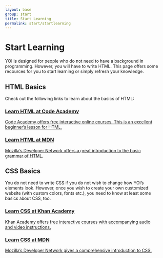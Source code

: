 ```yaml
---
layout: base
group: start
title: Start Learning
permalink: start/startlearning
---
```


# Start Learning

<p class="intro">YOI is designed for people who do not need to have a background in programming. However, you will have to write HTML. This page offers some recources for you to start learning or simply refresh your knowledge.</p>

## HTML Basics

Check out the following links to learn about the basics of HTML:

<div class="flx m-t-4">
    <div class="w-1-1 m-b-2 m--w-1-2 m--p-r-2 m--m-b-0">
        <a class="box h-20 p-4 tdr-none hvr-bg-gray-25" href="https://www.codecademy.com/courses/web-beginner-en-HZA3b/0/1">
           <h3 class="c-gray-8">Learn HTML at Code Academy</h3>
           <p class="fs-2 m-t-2 c-gray-15">Code Academy offers free interactive online courses. This is an excellent beginner’s lesson for HTML.</p>
        </a>
    </div>
    <div class="w-1-1 m--w-1-2 m--p-l-2">
        <a class="box h-20 p-4 tdr-none hvr-bg-gray-25" href="https://developer.mozilla.org/en-US/docs/Learn/Getting_started_with_the_web/HTML_basics">
           <h3 class="c-gray-8">Learn HTML at MDN</h3>
           <p class="fs-2 m-t-2 c-gray-15">Mozilla’s Developer Network offers a great introduction to the basic grammar of HTML.</p>
        </a>
    </div>
</div>

## CSS Basics

You do not need to write CSS if you do not wish to change how YOI’s elements look. However, once you wish to create your own customized website (with custom colors, fonts etc.), you need to know at least some basics about CSS, too.

<div class="flx m-t-4">
    <div class="w-1-1 m-b-2 m--w-1-2 m--p-r-2 m--m-b-0">
        <a class="box h-20 p-4 tdr-none hvr-bg-gray-25" href="https://www.khanacademy.org/computing/computer-programming/html-css/intro-to-css/p/css-basics">
           <h3 class="c-gray-8">Learn CSS at Khan Academy</h3>
           <p class="fs-2 m-t-2 c-gray-15">Khan Academy offers free interactive courses with accompanying audio and video instructions.</p>
        </a>
    </div>
    <div class="w-1-1 m--w-1-2 m--p-l-2">
        <a class="box h-20 p-4 tdr-none hvr-bg-gray-25" href="https://developer.mozilla.org/en-US/docs/Learn/Getting_started_with_the_web/CSS_basics">
           <h3 class="c-gray-8">Learn CSS at MDN</h3>
           <p class="fs-2 m-t-2 c-gray-15">Mozilla’s Developer Network gives a comprehensive introduction to CSS.</p>
        </a>
    </div>
</div>